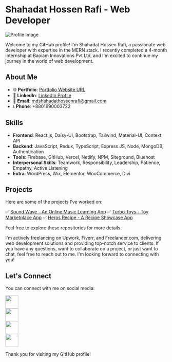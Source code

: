 # Shahadat Hossen Rafi - Web Developer

![Profile Image](https://scontent.fcgp3-2.fna.fbcdn.net/v/t39.30808-6/384798415_300253216096483_281536828158904582_n.jpg?stp=dst-jpg_p180x540&_nc_cat=109&ccb=1-7&_nc_sid=52f669&_nc_ohc=VXthrHpNcD8AX_3F_sI&_nc_ht=scontent.fcgp3-2.fna&oh=00_AfCUeoGrCOYDxplRjnJ46HNlhiN4HNcrLU33SH169kvJbw&oe=6522DDFA)

Welcome to my GitHub profile! I'm Shahadat Hossen Rafi, a passionate web developer with expertise in the MERN stack. I recently completed a 4-month internship at Baoiam Innovations Pvt Ltd, and I'm excited to continue my journey in the world of web development.

## About Me

- 🌐 **Portfolio**: [Portfolio Website URL](https://dev-shahadat-rafi.pantheonsite.io/)
- 💼 **LinkedIn**: [LinkedIn Profile](https://www.linkedin.com/in/shahadatrafi/)
- 📧 **Email**: mdshahadathossenrafi@gmail.com
- 📞 **Phone**: +8801690003722


## Skills

- **Frontend**: React.js, Daisy-UI, Bootstrap, Tailwind, Material-UI, Context API
- **Backend**: JavaScript, Redux, TypeScript, Express JS, Node, MongoDB, Authentication
- **Tools**: Firebase, GitHub, Vercel, Netlify, NPM, Siteground, Bluehost
- **Interpersonal Skills**: Teamwork, Responsibility, Leadership, Patience, Empathy, Active Listening
- **Extra**: WordPress, Wix, Elementor, WooCommerce, Divi

## Projects

Here are some of the projects I've worked on:

✅ [Sound Wave - An Online Music Learning App](https://soundwave-e8dde.web.app/)
✅ [Turbo Toys - Toy Marketplace App](https://turbo-toys.web.app/)
✅ [Heros Recipe - A Recipe Showcase App](https://heros-recipe.web.app/)

Feel free to explore these repositories for more details.


I'm actively freelancing on Upwork, Fiverr, and Freelancer.com, delivering web development solutions and providing top-notch service to clients. If you have any questions, want to collaborate on a project, or just want to chat, feel free to reach out to me. I'm looking forward to connecting with you!

## Let's Connect

You can connect with me on social media:


[<img style="color:#fff;" src='https://cdn.jsdelivr.net/npm/simple-icons@3.0.1/icons/github.svg' alt='github' height='40'>](https://github.com/shahadatrafi)  
[<img style="color:#fff;" src='https://cdn.jsdelivr.net/npm/simple-icons@3.0.1/icons/linkedin.svg' alt='linkedin' height='40'>](https://www.linkedin.com/in/https://www.linkedin.com/in/shahadatrafi//)  
[<img style="color:#fff;" src='https://cdn.jsdelivr.net/npm/simple-icons@3.0.1/icons/facebook.svg' alt='facebook' height='40'>](https://www.facebook.com/https://www.facebook.com/ShahadatRafi0)  
[<img style="color:#fff;" src='https://cdn.jsdelivr.net/npm/simple-icons@3.0.1/icons/instagram.svg' alt='instagram' height='40'>](https://www.instagram.com/shahadatrafi0/)  



Thank you for visiting my GitHub profile!
